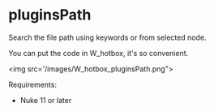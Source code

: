 # pluginsPath

Search the file path using keywords or from selected node.

You can put the code in W_hotbox, it's so convenient.

<img src='/images/W_hotbox_pluginsPath.png">

Requirements:

- Nuke 11 or later
